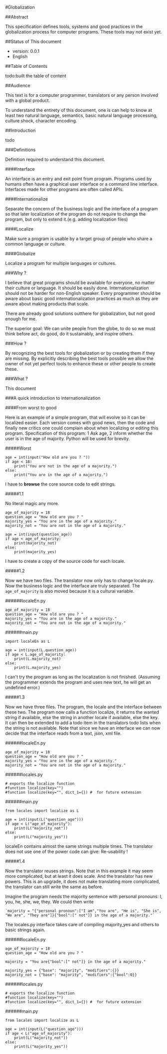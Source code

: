 #Globalization


##Abstract

This specification defines tools, systems and good practices in the globalization process for computer programs. These tools may not exist yet.


##Status of This document

* version: 0.0.1
* English


##Table of Contents

todo:built the table of content
    
##Audience

This text is for a computer programmer, translators or any person involved with a global product.

To understand the entirety of this document, one is can help to know at least two natural language, semantics, basic natural language processing, culture shock, character encoding.


##Introduction

todo


###Definitions

Definition required to understand this document.


####Interface

An interface is an entry and exit point from program. Programs used by humans often have a graphical user interface or a command line interface. Interfaces made for other programs are often called APIs.


####Internationalize

Separate the concern of the business logic and the interface of a program so that later localization of the program do not require to change the program, but only to extend it.(e.g. adding localization files)


####Localize

Make sure a program is usable by a target group of people who share a common language or culture.


####Globalize

Localize a program for multiple languages or cultures.


###Why ?

I believe that great programs should be available for everyone, no matter their culture or language. It should be easily done. Internationalization should not be harder for non-English speaker. Every programmer should be aware about basic good internationalization practices as much as they are aware about making products that scale.

There are already good solutions outthere for globalization, but not good enough for me.

The superior goal: We can unite people from the globe, to do so we must think before act, do good, do it sustainably, and inspire others. 


###How ?

By recognizing the best tools for globalization or by creating them if they are missing. By explicitly describing the best tools possible we allow the owner of not yet perfect tools to enhance these or other people to create these.


###What ?

This document


###A quick introduction to internationalization


####From worst to good

Here is an example of a simple program, that will evolve so it can be localized easier. Each version comes with good news, then the code and finally new critics one could complain about when localizing or editing this program. Specification of this program: 1 Ask age, 2 inform whether the user is in the age of majority. Python will be used for brevity.


#####Worst

    age = int(input("How old are you ? "))
    if age < 18:
        print("You are not in the age of a majority.")
    else:
        print("You are in the age of a majority.")
    
I have to __browse__ the core source code to edit strings.


#####1.1

No literal magic any more.

    age_of_majority = 18
    question_age = "How old are you ? "
    majority_yes = "You are in the age of a majority."
    majority_not = "You are not in the age of a majority."
    
    age = int(input(question_age))
    if age < age_of_majority:
        print(majority_not)
    else:
        print(majority_yes)
    
I have to create a copy of the source code for each locale.


#####1.2

Now we have two files. The translator now only has to change locale.py. Now the business logic and the interface are truly separated. The `age_of_majority` is also moved because it is a cultural variable. 


######localeEn.py

    age_of_majority = 18
    question_age = "How old are you ? "
    majority_yes = "You are in the age of a majority."
    majority_not = "You are not in the age of a majority."
    

######main.py

    import localeEn as L
    
    age = int(input(L.question_age))
    if age < L.age_of_majority:
        print(L.majority_not)
    else:
        print(L.majority_yes)
    
I can't try the program as long as the localization is not finished. (Assuming the programmer extends the program and uses new text, he will get an undefined error.)


#####1.3

Now we have three files. The program, the locale and the interface between these two. The program now calls a function localize, it returns the wanted string if available, else the string in another locale if available, else the key. It can then be extended to add a todo item in the translators todo lists when the string is not available. Note that since we have an interface we can now decide that the interface reads from a text, json, xml file.


######localeEn.py

    age_of_majority = 18
    question_age = "How old are you ? "
    majority_yes = "You are in the age of a majority."
    majority_not = "You are not in the age of a majority."
    

######locales.py

    # exports the localize function
    #function localize(key="") 
    #function localize(key="", dict_1={}) #  for future extension
    

######main.py

    from locales import localize as L
    
    age = int(input(L("question_age")))
    if age < L("age_of_majority"):
        print(L("majority_not"))
    else:
        print(L("majority_yes"))
    
localeEn contains almost the same strings multiple times. The translator does not use one of the power code can give: Re-usability !



#####1.4

Now the translator reuses strings. Note that in this example it may seem more complicated, but at least it does scale. And the translator has new powers. This is an upgrade, it does not make translating more complicated, the translator can still write the same as before.

Imagine the program needs the majority sentence with personal pronouns: I, you, he, she, we, they. We could then write 

    `majority = "{"personal pronoun":["I am","You are", "He is", "She is", "We are", "They are"]}{"bool":[" not"]} in the age of a majority."`

The locales.py interface takes care of compiling majority_yes and others to basic strings again.

######localeEn.py
    
    age_of_majority = 18
    question_age = "How old are you ? "
    
    majority = "You are{"bool":[" not"]} in the age of a majority."
    
    majority_yes = {"base": "majority", "modifiers":{}}
    majority_not = {"base": "majority", "modifiers":{"bool":0}}
    

######locales.py

    # exports the localize function
    #function localize(key="") 
    #function localize(key="", dict_1={}) #  for future extension
    

######main.py

    from locales import localize as L
    
    age = int(input(L("question_age")))
    if age < L("age_of_majority"):
        print(L("majority_not"))
    else:
        print(L("majority_yes"))
    

